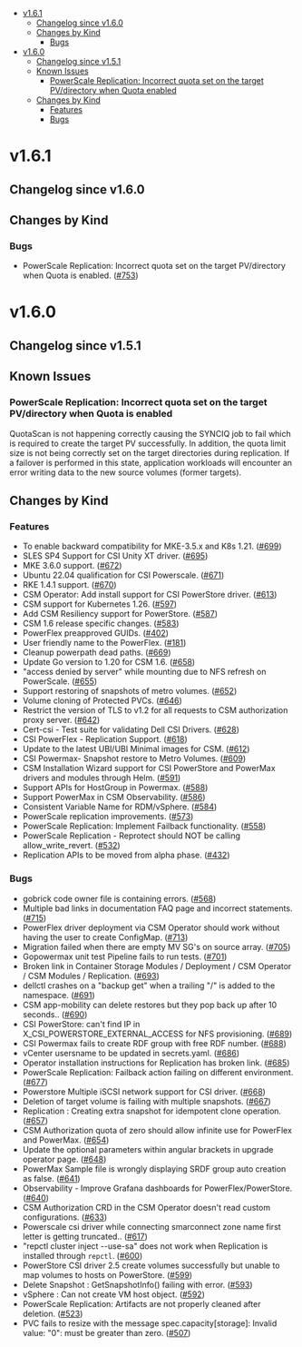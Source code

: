 - [v1.6.1](#v161)
  - [Changelog since v1.6.0](#changelog-since-v160)
  - [Changes by Kind](#changes-by-kind)
    - [Bugs](#bugs)
- [v1.6.0](#v160)
  - [Changelog since v1.5.1](#changelog-since-v151)
  - [Known Issues](#known-issues)
    - [PowerScale Replication: Incorrect quota set on the target PV/directory when Quota enabled](#powerscale-replication-incorrect-quota-set-on-the-target-pvdirectory-when-quota-is-enabled)
  - [Changes by Kind](#changes-by-kind-1)
    - [Features](#features)
    - [Bugs](#bugs-1)

# v1.6.1 

## Changelog since v1.6.0 

## Changes by Kind 

### Bugs 

- PowerScale Replication: Incorrect quota set on the target PV/directory when Quota is enabled. ([#753](https://github.com/dell/csm/issues/753))

# v1.6.0 

## Changelog since v1.5.1 

## Known Issues

### PowerScale Replication: Incorrect quota set on the target PV/directory when Quota is enabled

QuotaScan is not happening correctly causing the SYNCIQ job to fail which is required to create the target PV successfully. In addition, the quota limit size is not being correctly set on the target directories during replication. If a failover is performed in this state, application workloads will encounter an error writing data to the new source volumes (former targets).

## Changes by Kind 

### Features 

- To enable backward compatibility for MKE-3.5.x and K8s 1.21. ([#699](https://github.com/dell/csm/issues/699))
- SLES SP4 Support for CSI Unity XT driver. ([#695](https://github.com/dell/csm/issues/695))
- MKE 3.6.0 support. ([#672](https://github.com/dell/csm/issues/672))
- Ubuntu 22.04 qualification for CSI Powerscale. ([#671](https://github.com/dell/csm/issues/671))
- RKE 1.4.1 support. ([#670](https://github.com/dell/csm/issues/670))
- CSM Operator: Add install support for CSI PowerStore driver. ([#613](https://github.com/dell/csm/issues/613))
- CSM support for Kubernetes 1.26. ([#597](https://github.com/dell/csm/issues/597))
- Add CSM Resiliency support for PowerStore. ([#587](https://github.com/dell/csm/issues/587))
- CSM 1.6 release specific changes. ([#583](https://github.com/dell/csm/issues/583))
- PowerFlex preapproved GUIDs. ([#402](https://github.com/dell/csm/issues/402))
- User friendly name to the PowerFlex. ([#181](https://github.com/dell/csm/issues/181))
- Cleanup powerpath dead paths. ([#669](https://github.com/dell/csm/issues/669))
- Update Go version to 1.20 for CSM 1.6. ([#658](https://github.com/dell/csm/issues/658))
- "access denied by server" while mounting due to NFS refresh on PowerScale. ([#655](https://github.com/dell/csm/issues/655))
- Support restoring of snapshots of metro volumes. ([#652](https://github.com/dell/csm/issues/652))
- Volume cloning of Protected PVCs. ([#646](https://github.com/dell/csm/issues/646))
- Restrict the version of TLS to v1.2 for all requests to CSM authorization proxy server. ([#642](https://github.com/dell/csm/issues/642))
- Cert-csi - Test suite for validating Dell CSI Drivers. ([#628](https://github.com/dell/csm/issues/628))
- CSI PowerFlex - Replication Support. ([#618](https://github.com/dell/csm/issues/618))
- Update to the latest UBI/UBI Minimal images for CSM. ([#612](https://github.com/dell/csm/issues/612))
- CSI Powermax- Snapshot restore to Metro Volumes. ([#609](https://github.com/dell/csm/issues/609))
- CSM Installation Wizard support for CSI PowerStore and PowerMax drivers and modules through Helm. ([#591](https://github.com/dell/csm/issues/591))
- Support APIs for HostGroup in Powermax. ([#588](https://github.com/dell/csm/issues/588))
- Support PowerMax in CSM Observability. ([#586](https://github.com/dell/csm/issues/586))
- Consistent Variable Name for RDM/vSphere. ([#584](https://github.com/dell/csm/issues/584))
- PowerScale replication improvements. ([#573](https://github.com/dell/csm/issues/573))
- PowerScale Replication: Implement Failback functionality. ([#558](https://github.com/dell/csm/issues/558))
- PowerScale Replication - Reprotect should NOT be calling allow_write_revert. ([#532](https://github.com/dell/csm/issues/532))
- Replication APIs to be moved from alpha phase. ([#432](https://github.com/dell/csm/issues/432))

### Bugs 

- gobrick code owner file is containing errors. ([#568](https://github.com/dell/csm/issues/568))
- Multiple bad links in documentation FAQ page and incorrect statements. ([#715](https://github.com/dell/csm/issues/715))
- PowerFlex driver deployment via CSM Operator should work without having the user to create ConfigMap. ([#713](https://github.com/dell/csm/issues/713))
- Migration failed when there are empty MV SG's on source array. ([#705](https://github.com/dell/csm/issues/705))
- Gopowermax unit test Pipeline fails to run tests. ([#701](https://github.com/dell/csm/issues/701))
- Broken link in Container Storage Modules / Deployment / CSM Operator / CSM Modules / Replication. ([#693](https://github.com/dell/csm/issues/693))
- dellctl crashes on a "backup get" when a trailing "/" is added to the namespace. ([#691](https://github.com/dell/csm/issues/691))
- CSM app-mobility can delete restores but they pop back up after 10 seconds.. ([#690](https://github.com/dell/csm/issues/690))
- CSI PowerStore: can't find IP in X_CSI_POWERSTORE_EXTERNAL_ACCESS for NFS provisioning. ([#689](https://github.com/dell/csm/issues/689))
- CSI Powermax fails to create RDF group with free RDF number. ([#688](https://github.com/dell/csm/issues/688))
- vCenter usersname to be updated in secrets.yaml. ([#686](https://github.com/dell/csm/issues/686))
- Operator installation instructions for Replication has broken link. ([#685](https://github.com/dell/csm/issues/685))
- PowerScale Replication: Failback action failing on different environment. ([#677](https://github.com/dell/csm/issues/677))
- Powerstore Multiple iSCSI network support for CSI driver. ([#668](https://github.com/dell/csm/issues/668))
- Deletion of target volume is failing with multiple snapshots. ([#667](https://github.com/dell/csm/issues/667))
- Replication : Creating extra snapshot for idempotent clone operation. ([#657](https://github.com/dell/csm/issues/657))
- CSM Authorization quota of zero should allow infinite use for PowerFlex and PowerMax. ([#654](https://github.com/dell/csm/issues/654))
- Update the optional parameters within angular brackets in upgrade operator page. ([#648](https://github.com/dell/csm/issues/648))
- PowerMax Sample file is wrongly displaying SRDF group auto creation as false. ([#641](https://github.com/dell/csm/issues/641))
- Observability - Improve Grafana dashboards for PowerFlex/PowerStore. ([#640](https://github.com/dell/csm/issues/640))
- CSM Authorization CRD in the CSM Operator doesn't read custom configurations. ([#633](https://github.com/dell/csm/issues/633))
- Powerscale csi driver while connecting smarconnect zone name first letter is getting truncated.. ([#617](https://github.com/dell/csm/issues/617))
- "repctl cluster inject --use-sa" does not work when Replication is installed through `repctl`. ([#600](https://github.com/dell/csm/issues/600))
- PowerStore CSI driver 2.5 create volumes successfully but unable to map volumes to hosts on PowerStore. ([#599](https://github.com/dell/csm/issues/599))
- Delete Snapshot : GetSnapshotInfo() failing with error. ([#593](https://github.com/dell/csm/issues/593))
- vSphere : Can not create VM host object. ([#592](https://github.com/dell/csm/issues/592))
- PowerScale Replication: Artifacts are not properly cleaned after deletion. ([#523](https://github.com/dell/csm/issues/523))
- PVC fails to resize with the message spec.capacity[storage]: Invalid value: "0": must be greater than zero. ([#507](https://github.com/dell/csm/issues/507))
